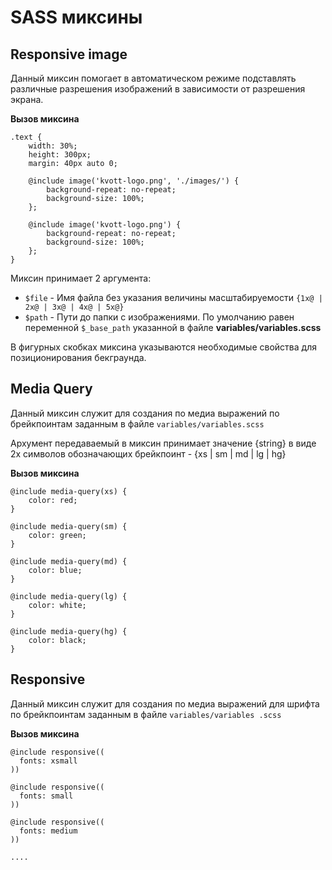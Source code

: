 # SASS миксины

## Responsive image

Данный миксин помогает в автоматическом режиме подставлять различные разрешения изображений в зависимости от разрешения экрана.

**Вызов миксина**
```
.text {
    width: 30%;
    height: 300px;
    margin: 40px auto 0;
    
    @include image('kvott-logo.png', './images/') {
        background-repeat: no-repeat;
        background-size: 100%;
    };
    
    @include image('kvott-logo.png') {
        background-repeat: no-repeat;
        background-size: 100%;
    };
}
```  
Миксин принимает 2 аргумента:
- `$file` - Имя файла без указания величины масштабируемости `{1x@ | 2x@ | 3x@ | 4x@ | 5x@}`
- `$path` - Пути до папки с изображениями. По умолчанию равен переменной `$_base_path` указанной в файле **variables/variables.scss**  

В фигурных скобках миксина указываются необходимые свойства для позиционирования бекграунда.  
## Media Query

Данный миксин служит для создания по медиа выражений по брейкпоинтам заданным в файле `variables/variables.scss`  

Архумент передаваемый в миксин принимает значение {string} в виде 2х символов обозначающих брейкпоинт - {xs | sm | md | lg | hg}  

**Вызов миксина**

```
@include media-query(xs) {
    color: red;
}

@include media-query(sm) {
    color: green;
}

@include media-query(md) {
    color: blue;
}

@include media-query(lg) {
    color: white;
}

@include media-query(hg) {
    color: black;
}
```

## Responsive
Данный миксин служит для создания по медиа выражений для шрифта по брейкпоинтам заданным в файле `variables/variables
.scss`  

**Вызов миксина**
```
@include responsive((
  fonts: xsmall
))

@include responsive((
  fonts: small
))

@include responsive((
  fonts: medium
))

....

```